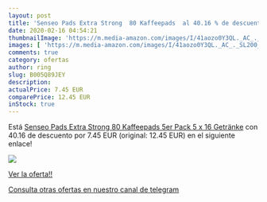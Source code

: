 ```yaml
---
layout: post
title: 'Senseo Pads Extra Strong  80 Kaffeepads  al 40.16 % de descuento'
date: 2020-02-16 04:54:21
thumbnailImage: 'https://m.media-amazon.com/images/I/41aozo0Y3QL._AC_._SL200_.jpg'
images: [ 'https://m.media-amazon.com/images/I/41aozo0Y3QL._AC_._SL200_.jpg' ]
comments: true
category: ofertas
author: ring
slug: B005Q89JEY
description:
actualPrice: 7.45 EUR
comparePrice: 12.45 EUR
inStock: true
---
```


Está [Senseo Pads Extra Strong  80 Kaffeepads  5er Pack  5 x 16 Getränke](https://www.amazon.com/dp/B005Q89JEY/?tag=redken08-20) con 40.16 de descuento por 7.45 EUR (original: 12.45 EUR) en el siguiente enlace!

[![](https://m.media-amazon.com/images/I/41aozo0Y3QL._AC_._SL200_.jpg)](https://www.amazon.com/dp/B005Q89JEY/?tag=redken08-20)

[Ver la oferta!!](https://www.amazon.com/dp/B005Q89JEY/?tag=redken08-20)

[Consulta otras ofertas en nuestro canal de telegram](https://t.me/s/ofertas25)
